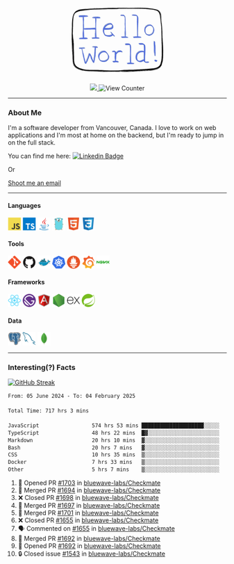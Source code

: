 <div align="center">
    <img src="./img/hello_world.webp" height="200px" width="">
    <div>
        <a href="https://www.linkedin.com/in/ajhollid">
            <img src="https://img.shields.io/badge/LinkedIn-blue"/>
        </a>
        <img src="https://komarev.com/ghpvc/?username=ajhollid&color=yellow" alt="View Counter">
    </div>
</div>

---

### About Me

I'm a software developer from Vancouver, Canada. I love to work on web applications and I'm most at home on the backend, but I'm ready to jump in on the full stack.

You can find me here: [![Linkedin Badge](https://img.shields.io/badge/-ajhollid-blue?style=flat&logo=Linkedin&logoColor=white)](https://www.linkedin.com/in/ajhollid)

Or

[Shoot me an email](mailto:ajhollid@gmail.com)

---

#### Languages

<div>
    <img src="./img/devicons/javascript-original.svg" width=30 height=30 alt="JavaScript">
    <img src="/img/devicons/typescript-original.svg" width=30 height=30 alt="TypeScript">
    <img src="./img/devicons/java-original.svg" width=30 height=30 alt="Java">
    <img src="./img/devicons/go-original.svg" width=30 height=30 alt="Golang">
    <img src="./img/devicons/html5-original.svg" width=30 height=30 alt="HTML 5">
    <img src="./img/devicons/css3-original.svg" width=30 height=30 alt="CSS 3">
</div>

#### Tools

<div>
    <img src="./img/devicons/git-original.svg" width=30 height=30 alt="Git">
    <img src="./img/devicons/github-original.svg" width=30 height=30 alt="Github">
    <img src="./img/devicons/docker-original.svg" width=30 
    height=30 alt="Docker">
    <img src="./img/devicons/kubernetes-original.svg" width=30 height=30 alt="K8">
    <img src="./img/devicons/prometheus-original.svg" width=30 height=30 alt="Prometheus">
    <img src="./img/devicons/grafana-original.svg" width=30 height=30 alt="Grafana">
    <img src="./img/devicons/nginx-original.svg" width=30 height=30 alt="Nginx">
</div>

#### Frameworks

<div>
    <img src="./img/devicons/react-original.svg" width=30 height=30 alt="React">
    <img src="./img/devicons/gatsby-original.svg" width=30 height=30 alt="Gatsby">
    <img src="./img/devicons/angularjs-original.svg" width=30 height=30 alt="AngularJS">
    <img src="./img/devicons/nodejs-original.svg" width=30 height=30 alt="NodeJS">
    <img src="./img/devicons/express-original.svg" width=30 height=30 alt="Express">
    <img src="./img/devicons/spring-original.svg" width=30 height=30 alt="Spring">
</div>

#### Data

<div>
    <img src="./img/devicons/postgresql-original.svg" width=30 height=30 alt="Postgresql">
    <img src="./img/devicons/mysql-original.svg" width=30 height=30 alt="Mysql">
    <img src="./img/devicons/mongodb-original.svg" width=30 height=30 alt="MongoDB">
</div>

---

### Interesting(?) Facts

[![GitHub Streak](http://github-readme-streak-stats.herokuapp.com?user=ajhollid)](https://git.io/streak-stats)

 <!--START_SECTION:waka-->

```txt
From: 05 June 2024 - To: 04 February 2025

Total Time: 717 hrs 3 mins

JavaScript                 574 hrs 53 mins ████████████████████░░░░░   79.60 %
TypeScript                 48 hrs 22 mins  █▓░░░░░░░░░░░░░░░░░░░░░░░   06.70 %
Markdown                   20 hrs 10 mins  ▓░░░░░░░░░░░░░░░░░░░░░░░░   02.79 %
Bash                       20 hrs 7 mins   ▓░░░░░░░░░░░░░░░░░░░░░░░░   02.79 %
CSS                        10 hrs 35 mins  ▒░░░░░░░░░░░░░░░░░░░░░░░░   01.47 %
Docker                     7 hrs 33 mins   ▒░░░░░░░░░░░░░░░░░░░░░░░░   01.05 %
Other                      5 hrs 7 mins    ▒░░░░░░░░░░░░░░░░░░░░░░░░   00.71 %
```

<!--END_SECTION:waka-->


<!--START_SECTION:activity-->
1. 💪 Opened PR [#1703](https://github.com/bluewave-labs/Checkmate/pull/1703) in [bluewave-labs/Checkmate](https://github.com/bluewave-labs/Checkmate)
2. 🎉 Merged PR [#1694](https://github.com/bluewave-labs/Checkmate/pull/1694) in [bluewave-labs/Checkmate](https://github.com/bluewave-labs/Checkmate)
3. ❌ Closed PR [#1698](https://github.com/bluewave-labs/Checkmate/pull/1698) in [bluewave-labs/Checkmate](https://github.com/bluewave-labs/Checkmate)
4. 🎉 Merged PR [#1697](https://github.com/bluewave-labs/Checkmate/pull/1697) in [bluewave-labs/Checkmate](https://github.com/bluewave-labs/Checkmate)
5. 🎉 Merged PR [#1701](https://github.com/bluewave-labs/Checkmate/pull/1701) in [bluewave-labs/Checkmate](https://github.com/bluewave-labs/Checkmate)
6. ❌ Closed PR [#1655](https://github.com/bluewave-labs/Checkmate/pull/1655) in [bluewave-labs/Checkmate](https://github.com/bluewave-labs/Checkmate)
7. 🗣 Commented on [#1655](https://github.com/bluewave-labs/Checkmate/pull/1655#issuecomment-2635409341) in [bluewave-labs/Checkmate](https://github.com/bluewave-labs/Checkmate)
8. 🎉 Merged PR [#1692](https://github.com/bluewave-labs/Checkmate/pull/1692) in [bluewave-labs/Checkmate](https://github.com/bluewave-labs/Checkmate)
9. 💪 Opened PR [#1692](https://github.com/bluewave-labs/Checkmate/pull/1692) in [bluewave-labs/Checkmate](https://github.com/bluewave-labs/Checkmate)
10. 🔒 Closed issue [#1543](https://github.com/bluewave-labs/Checkmate/issues/1543) in [bluewave-labs/Checkmate](https://github.com/bluewave-labs/Checkmate)
<!--END_SECTION:activity-->
